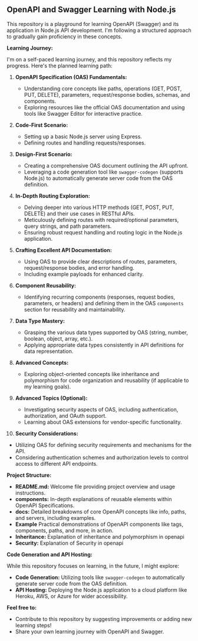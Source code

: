 ## OpenAPI and Swagger Learning with Node.js

This repository is a playground for learning OpenAPI (Swagger) and its application in Node.js API development. I'm following a structured approach to gradually gain proficiency in these concepts.

**Learning Journey:**

I'm on a self-paced learning journey, and this repository reflects my progress.  Here's the planned learning path:

1. **OpenAPI Specification (OAS) Fundamentals:**
   - Understanding core concepts like paths, operations (GET, POST, PUT, DELETE), parameters, request/response bodies, schemas, and components.
   - Exploring resources like the official OAS documentation and using tools like Swagger Editor for interactive practice.

2. **Code-First Scenario:**
   - Setting up a basic Node.js server using Express.
   - Defining routes and handling requests/responses.

3. **Design-First Scenario:**
   - Creating a comprehensive OAS document outlining the API upfront.
   - Leveraging a code generation tool like `swagger-codegen` (supports Node.js) to automatically generate server code from the OAS definition.

4. **In-Depth Routing Exploration:**
   - Delving deeper into various HTTP methods (GET, POST, PUT, DELETE) and their use cases in RESTful APIs.
   - Meticulously defining routes with required/optional parameters, query strings, and path parameters.
   - Ensuring robust request handling and routing logic in the Node.js application.

5. **Crafting Excellent API Documentation:**
   - Using OAS to provide clear descriptions of routes, parameters, request/response bodies, and error handling.
   - Including example payloads for enhanced clarity.

6. **Component Reusability:**
   - Identifying recurring components (responses, request bodies, parameters, or headers) and defining them in the OAS `components` section for reusability and maintainability.

7. **Data Type Mastery:**
   - Grasping the various data types supported by OAS (string, number, boolean, object, array, etc.).
   - Applying appropriate data types consistently in API definitions for data representation.

8. **Advanced Concepts:**
   - Exploring object-oriented concepts like inheritance and polymorphism for code organization and reusability (if applicable to my learning goals).

9. **Advanced Topics (Optional):**
   - Investigating security aspects of OAS, including authentication, authorization, and OAuth support.
   - Learning about OAS extensions for vendor-specific functionality.

10. **Security Considerations:**
   - Utilizing  OAS for defining security requirements and mechanisms for the API.
   - Considering authentication schemes and authorization levels to control access to different API endpoints.

**Project Structure:**

- **README.md:** Welcome file providing project overview and usage instructions.
- **components:** In-depth explanations of reusable elements within OpenAPI Specifications.
- **docs:** Detailed breakdowns of core OpenAPI concepts like info, paths, and servers, including examples. 
- **Example** Practical demonstrations of OpenAPI components like tags, components, paths, and more, in action.
- **Inheritance:** Explanation of inheritance and polymorphism in openapi
- **Security:** Explanation of Security in openapi

**Code Generation and API Hosting:**

While this repository focuses on learning, in the future, I might explore:

- **Code Generation:** Utilizing tools like `swagger-codegen` to automatically generate server code from the OAS definition.
- **API Hosting:** Deploying the Node.js application to a cloud platform like Heroku, AWS, or Azure for wider accessibility.

**Feel free to:**

- Contribute to this repository by suggesting improvements or adding new learning steps!
- Share your own learning journey with OpenAPI and Swagger.
